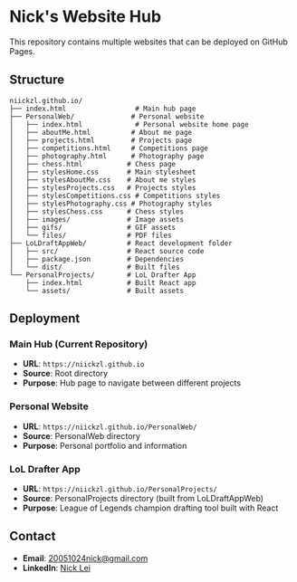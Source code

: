 # Nick's Website Hub

This repository contains multiple websites that can be deployed on GitHub Pages.

## Structure

```
niickzl.github.io/
├── index.html                 # Main hub page
├── PersonalWeb/              # Personal website
│   ├── index.html             # Personal website home page
│   ├── aboutMe.html          # About me page
│   ├── projects.html         # Projects page
│   ├── competitions.html     # Competitions page
│   ├── photography.html      # Photography page
│   ├── chess.html           # Chess page
│   ├── stylesHome.css       # Main stylesheet
│   ├── stylesAboutMe.css    # About me styles
│   ├── stylesProjects.css   # Projects styles
│   ├── stylesCompetitions.css # Competitions styles
│   ├── stylesPhotography.css # Photography styles
│   ├── stylesChess.css      # Chess styles
│   ├── images/              # Image assets
│   ├── gifs/                # GIF assets
│   └── files/               # PDF files
├── LoLDraftAppWeb/          # React development folder
│   ├── src/                 # React source code
│   ├── package.json         # Dependencies
│   └── dist/                # Built files
└── PersonalProjects/        # LoL Drafter App
    ├── index.html           # Built React app
    └── assets/              # Built assets
```

## Deployment

### Main Hub (Current Repository)
- **URL**: `https://niickzl.github.io`
- **Source**: Root directory
- **Purpose**: Hub page to navigate between different projects

### Personal Website
- **URL**: `https://niickzl.github.io/PersonalWeb/`
- **Source**: PersonalWeb directory
- **Purpose**: Personal portfolio and information

### LoL Drafter App
- **URL**: `https://niickzl.github.io/PersonalProjects/`
- **Source**: PersonalProjects directory (built from LoLDraftAppWeb)
- **Purpose**: League of Legends champion drafting tool built with React

## Contact

- **Email**: 20051024nick@gmail.com
- **LinkedIn**: [Nick Lei](https://www.linkedin.com/in/nickl24/)
